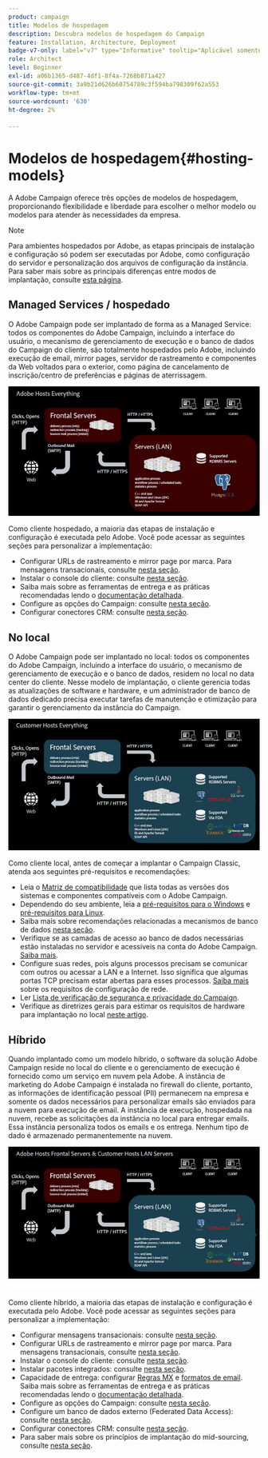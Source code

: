 ```yaml
---
product: campaign
title: Modelos de hospedagem
description: Descubra modelos de hospedagem do Campaign
feature: Installation, Architecture, Deployment
badge-v7-only: label="v7" type="Informative" tooltip="Aplicável somente ao Campaign Classic v7"
role: Architect
level: Beginner
exl-id: a06b1365-d487-4df1-8f4a-7268b871a427
source-git-commit: 3a9b21d626b60754789c3f594ba798309f62a553
workflow-type: tm+mt
source-wordcount: '630'
ht-degree: 2%

---
```


# Modelos de hospedagem{#hosting-models}



A Adobe Campaign oferece três opções de modelos de hospedagem, proporcionando flexibilidade e liberdade para escolher o melhor modelo ou modelos para atender às necessidades da empresa.

>[!NOTE]
>
>Para ambientes hospedados por Adobe, as etapas principais de instalação e configuração só podem ser executadas por Adobe, como configuração do servidor e personalização dos arquivos de configuração da instância. Para saber mais sobre as principais diferenças entre modos de implantação, consulte [esta página](../../installation/using/capability-matrix.md).

## Managed Services / hospedado

O Adobe Campaign pode ser implantado de forma as a Managed Service: todos os componentes do Adobe Campaign, incluindo a interface do usuário, o mecanismo de gerenciamento de execução e o banco de dados do Campaign do cliente, são totalmente hospedados pelo Adobe, incluindo execução de email, mirror pages, servidor de rastreamento e componentes da Web voltados para o exterior, como página de cancelamento de inscrição/centro de preferências e páginas de aterrissagem.

![](assets/deployment_hosted.png)

Como cliente hospedado, a maioria das etapas de instalação e configuração é executada pelo Adobe. Você pode acessar as seguintes seções para personalizar a implementação:

* Configurar URLs de rastreamento e mirror page por marca. Para mensagens transacionais, consulte [nesta seção](../../message-center/using/additional-configurations.md#configuring-multibranding).
* Instalar o console do cliente: consulte [nesta seção](../../installation/using/installing-the-client-console.md).
* Saiba mais sobre as ferramentas de entrega e as práticas recomendadas lendo o [documentação detalhada](../../delivery/using/about-deliverability.md).
* Configure as opções do Campaign: consulte [nesta seção](../../installation/using/configuring-campaign-options.md).
* Configurar conectores CRM: consulte [nesta seção](../../platform/using/crm-connectors.md).

## No local

O Adobe Campaign pode ser implantado no local: todos os componentes do Adobe Campaign, incluindo a interface do usuário, o mecanismo de gerenciamento de execução e o banco de dados, residem no local no data center do cliente. Nesse modelo de implantação, o cliente gerencia todas as atualizações de software e hardware, e um administrador de banco de dados dedicado precisa executar tarefas de manutenção e otimização para garantir o gerenciamento da instância do Campaign.

![](assets/deployment_onpremise.png)

Como cliente local, antes de começar a implantar o Campaign Classic, atenda aos seguintes pré-requisitos e recomendações:

* Leia o [Matriz de compatibilidade](../../rn/using/compatibility-matrix.md) que lista todas as versões dos sistemas e componentes compatíveis com o Adobe Campaign.
* Dependendo do seu ambiente, leia a [pré-requisitos para o Windows](../../installation/using/prerequisites-of-campaign-installation-in-windows.md) e [pré-requisitos para Linux](../../installation/using/prerequisites-of-campaign-installation-in-linux.md).
* Saiba mais sobre recomendações relacionadas a mecanismos de banco de dados [nesta seção](../../installation/using/database.md).
* Verifique se as camadas de acesso ao banco de dados necessárias estão instaladas no servidor e acessíveis na conta do Adobe Campaign. [Saiba mais](../../installation/using/application-server.md).
* Configure suas redes, pois alguns processos precisam se comunicar com outros ou acessar a LAN e a Internet. Isso significa que algumas portas TCP precisam estar abertas para esses processos. [Saiba mais](../../installation/using/network-configuration.md) sobre os requisitos de configuração de rede.
* Ler [Lista de verificação de segurança e privacidade do Campaign](https://helpx.adobe.com/br/campaign/kb/acc-security.html).
* Verifique as diretrizes gerais para estimar os requisitos de hardware para implantação no local [neste artigo](https://helpx.adobe.com/br/campaign/kb/hardware-sizing-guide.html).

## Híbrido

Quando implantado como um modelo híbrido, o software da solução Adobe Campaign reside no local do cliente e o gerenciamento de execução é fornecido como um serviço em nuvem pela Adobe. A instância de marketing do Adobe Campaign é instalada no firewall do cliente, portanto, as informações de identificação pessoal (PII) permanecem na empresa e somente os dados necessários para personalizar emails são enviados para a nuvem para execução de email. A instância de execução, hospedada na nuvem, recebe as solicitações da instância no local para entregar emails. Essa instância personaliza todos os emails e os entrega. Nenhum tipo de dado é armazenado permanentemente na nuvem.

![](assets/deployment_hybrid.png)

Como cliente híbrido, a maioria das etapas de instalação e configuração é executada pelo Adobe. Você pode acessar as seguintes seções para personalizar a implementação:

* Configurar mensagens transacionais: consulte [nesta seção](../../message-center/using/transactional-messaging-architecture.md).
* Configurar URLs de rastreamento e mirror page por marca. Para mensagens transacionais, consulte [nesta seção](../../message-center/using/additional-configurations.md#configuring-multibranding).
* Instalar o console do cliente: consulte [nesta seção](../../installation/using/installing-the-client-console.md).
* Instalar pacotes integrados: consulte [nesta seção](../../installation/using/installing-campaign-standard-packages.md).
* Capacidade de entrega: configurar [Regras MX](../../installation/using/email-deliverability.md#mx-configuration) e [formatos de email](../../installation/using/email-deliverability.md#managing-email-formats). Saiba mais sobre as ferramentas de entrega e as práticas recomendadas lendo o [documentação detalhada](../../delivery/using/about-deliverability.md).
* Configure as opções do Campaign: consulte [nesta seção](../../installation/using/configuring-campaign-options.md).
* Configure um banco de dados externo (Federated Data Access): consulte [nesta seção](../../installation/using/about-fda.md).
* Configurar conectores CRM: consulte [nesta seção](../../platform/using/crm-connectors.md).
* Para saber mais sobre os princípios de implantação do mid-sourcing, consulte [nesta seção](../../installation/using/mid-sourcing-deployment.md).
